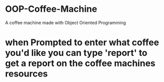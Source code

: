# OOP-Coffee-Machine
A coffee machine made with Object Oriented Programming 
# when Prompted to enter what coffee you'd like you can type 'report' to get a report on the coffee machines resources
